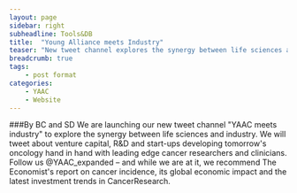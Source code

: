 ```yaml
---
layout: page
sidebar: right
subheadline: Tools&DB
title:  "Young Alliance meets Industry"
teaser: "New tweet channel explores the synergy between life sciences and industry"
breadcrumb: true
tags:
    - post format
categories:
    - YAAC
    - Website
---
```

###By BC and SD
We are launching our new tweet channel "YAAC meets industry" to explore the synergy between life sciences and industry. We will tweet about venture capital, R&D and start-ups developing tomorrow's oncology hand in hand with leading edge cancer researchers and clinicians. Follow us @YAAC_expanded – and while we are at it, we recommend The Economist's report on cancer incidence, its global economic impact and the latest investment trends in CancerResearch. 

